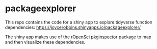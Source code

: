 # packageexplorer

This repo contains the code for a shiny app to explore tidyverse function dependencies:  https://joycerobbins.shinyapps.io/packageexplorer/

The shiny app makes use of the [rOpenSci](https://ropensci.org/) [pkginspector](https://github.com/ropenscilabs/pkginspector/) package to map and then visualize these dependencies.
